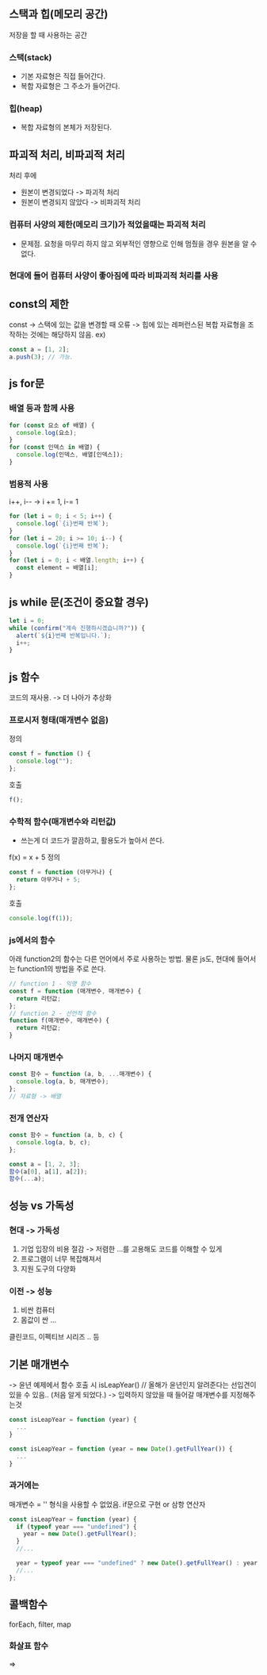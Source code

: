 ## 스택과 힙(메모리 공간)

저장을 할 때 사용하는 공간

### 스택(stack)

- 기본 자료형은 직접 들어간다.
- 복합 자료형은 그 주소가 들어간다.

### 힙(heap)

- 복합 자료형의 본체가 저장된다.

## 파괴적 처리, 비파괴적 처리

처리 후에

- 원본이 변경되었다 -> 파괴적 처리
- 원본이 변경되지 않았다 -> 비파괴적 처리

### 컴퓨터 사양의 제한(메모리 크기)가 적었을때는 파괴적 처리

- 문제점. 요청을 마무리 하지 않고 외부적인 영향으로 인해 멈췄을 경우 원본을 알 수 없다.

### 현대에 들어 컴퓨터 사양이 좋아짐에 따라 비파괴적 처리를 사용

## const의 제한

const -> 스택에 있는 값을 변경할 때 오류
-> 힙에 있는 레퍼런스된 복합 자료형을 조작하는 것에는 해당하지 않음.
ex)

```js
const a = [1, 2];
a.push(3); // 가능.
```

## js for문

### 배열 등과 함께 사용

```js
for (const 요소 of 배열) {
  console.log(요소);
}
for (const 인덱스 in 배열) {
  console.log(인덱스, 배열[인덱스]);
}
```

### 범용적 사용

i++, i-- -> i += 1, i-= 1

```js
for (let i = 0; i < 5; i++) {
  console.log(`{i}번째 반복`);
}
for (let i = 20; i >= 10; i--) {
  console.log(`{i}번째 반복`);
}
for (let i = 0; i < 배열.length; i++) {
  const element = 배열[i];
}
```

## js while 문(조건이 중요할 경우)

```js
let i = 0;
while (confirm("계속 진행하시겠습니까?")) {
  alert(`${i}번째 반복입니다.`);
  i++;
}
```

## js 함수

코드의 재사용. -> 더 나아가 추상화

### 프로시저 형태(매개변수 없음)

정의

```js
const f = function () {
  console.log("");
};
```

호출

```js
f();
```

### 수학적 함수(매개변수와 리턴값)

- 쓰는게 더 코드가 깔끔하고, 활용도가 높아서 쓴다.

f(x) = x + 5
정의

```js
const f = function (아무거나) {
  return 아무거나 + 5;
};
```

호출

```js
console.log(f(1));
```

### js에서의 함수

아래 function2의 함수는 다른 언어에서 주로 사용하는 방법. 물론 js도,
현대에 들어서는 function1의 방법을 주로 쓴다.

```js
// function 1 - 익명 함수
const f = function (매개변수, 매개변수) {
  return 리턴값;
};
// function 2 - 선언적 함수
function f(매개변수, 매개변수) {
  return 리턴값;
}
```

### 나머지 매개변수

```js
const 함수 = function (a, b, ...매개변수) {
  console.log(a, b, 매개변수);
};
// 자료형 -> 배열
```

### 전개 연산자

```js
const 함수 = function (a, b, c) {
  console.log(a, b, c);
};

const a = [1, 2, 3];
함수(a[0], a[1], a[2]);
함수(...a);
```

## 성능 vs 가독성

### 현대 -> 가독성

1. 기업 입장의 비용 절감 -> 저렴한 ...를 고용해도 코드를 이해할 수 있게
2. 프로그램이 너무 복잡해져서
3. 지원 도구의 다양화

### 이전 -> 성능

1. 비싼 컴퓨터
2. 몸값이 싼 ...

클린코드, 이펙티브 시리즈 .. 등

## 기본 매개변수

-> 윤년 예제에서 함수 호출 시
isLeapYear() // 올해가 윤년인지 알려준다는 선입견이 있을 수 있음.. (처음 알게 되었다.)
-> 입력하지 않았을 때 들어갈 매개변수를 지정해주는것

```js
const isLeapYear = function (year) {
  ...
}

const isLeapYear = function (year = new Date().getFullYear()) {
  ...
}
```

### 과거에는

매개변수 = '' 형식을 사용할 수 없었음.
if문으로 구현 or 삼항 연산자

```js
const isLeapYear = function (year) {
  if (typeof year === "undefined") {
    year = new Date().getFullYear();
  }
  //...

  year = typeof year === "undefined" ? new Date().getFullYear() : year;
  //...
};
```

## 콜백함수

forEach, filter, map

### 화살표 함수

=>
